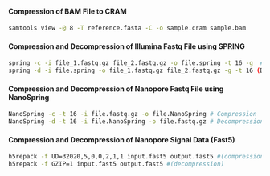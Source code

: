 #### Compression of BAM File to CRAM
```bash
samtools view -@ 8 -T reference.fasta -C -o sample.cram sample.bam
```
#### Compression and Decompression of Illumina Fastq File using SPRING
```bash
spring -c -i file_1.fastq.gz file_2.fastq.gz -o file.spring -t 16 -g  # (Compression)
spring -d -i file.spring -o file_1.fastq.gz file_2.fastq.gz -g -t 16 (Decompression)
```
#### Compression and Decompression of Nanopore Fastq File using NanoSpring
```bash
NanoSpring -c -t 16 -i file.fastq.gz -o file.NanoSpring # Compression
NanoSpring -d -t 16 -i file.NanoSpring -o file.fastq.gz # Decompression
```
#### Compression and Decompression of Nanopore Signal Data (Fast5)
```bash
h5repack -f UD=32020,5,0,0,2,1,1 input.fast5 output.fast5 #(compression)
h5repack -f GZIP=1 input.fast5 output.fast5 #(decompression)
```
